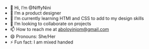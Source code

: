 - 👋 Hi, I’m @NiffyNini
- 👀 I’m a product designer
- 🌱 I’m currently learning HTMl and CSS to add to my design skills
- 💞️ I’m looking to collaborate on projects
- 📫 How to reach me at aboloyinjom@gmail.com
- 😄 Pronouns: She/Her
- ⚡ Fun fact: I am mixed handed

<!---
NiffyNini/NiffyNini is a ✨ special ✨ repository because its `README.md` (this file) appears on your GitHub profile.
You can click the Preview link to take a look at your changes.
--->
